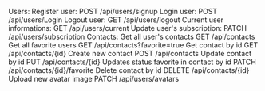 Users:
Register user: POST /api/users/signup
Login user: POST /api/users/Login
Logout user: GET /api/users/logout
Current user informations: GET /api/users/current
Update user's subscription: PATCH /api/users/subscription
Contacts:
Get all user's contacts GET /api/contacts
Get all favorite users GET /api/contacts?favorite=true
Get contact by id GET /api/contacts/{id}
Create new contact POST /api/contacts
Update contact by id PUT /api/contacts/{id}
Updates status favorite in contact by id PATCH /api/contacts/{id}/favorite
Delete contact by id DELETE /api/contacts/{id}
Upload new avatar image PATCH /api/users/avatars
